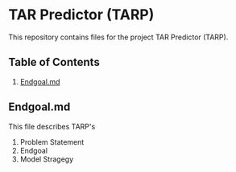 # TAR Predictor (TARP)

This repository contains files for the project TAR Predictor (TARP). 

## Table of Contents
1. [Endgoal.md](#Endgoal)

## Endgoal.md <a name="Endgoal"></a>
This file describes TARP's
1. Problem Statement
2. Endgoal
3. Model Stragegy
